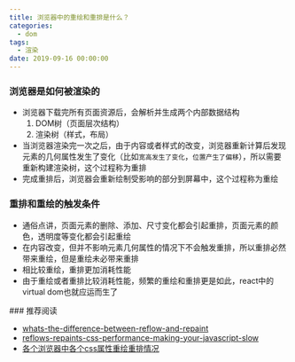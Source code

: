 ```yaml
---
title: 浏览器中的重绘和重排是什么？
categories:
  - dom
tags:
  - 渲染
date: 2019-09-16 00:00:00
---
```


### 浏览器是如何被渲染的

- 浏览器下载完所有页面资源后，会解析并生成两个内部数据结构
    1. DOM树（页面层次结构）
    2. 渲染树（样式，布局）
- 当浏览器渲染完一次之后，由于内容或者样式的改变，浏览器重新计算后发现元素的几何属性发生了变化（比如`宽高发生了变化`，`位置产生了偏移`），所以需要重新构建渲染树，这个过程称为重排
- 完成重排后，浏览器会重新绘制受影响的部分到屏幕中，这个过程称为重绘

### 重排和重绘的触发条件

- 通俗点讲，页面元素的删除、添加、尺寸变化都会引起重排，页面元素的颜色，透明度等变化都会引起重绘
- 在内容改变，但并不影响元素几何属性的情况下不会触发重排，所以重排必然带来重绘，但是重绘未必带来重排
- 相比较重绘，重排更加消耗性能
- 由于重绘或者重排比较消耗性能，频繁的重绘和重排更是如此，react中的virtual dom也就应运而生了

### 推荐阅读
- [whats-the-difference-between-reflow-and-repaint](https://stackoverflow.com/questions/2549296/whats-the-difference-between-reflow-and-repaint)
- [reflows-repaints-css-performance-making-your-javascript-slow](http://www.stubbornella.org/content/2009/03/27/reflows-repaints-css-performance-making-your-javascript-slow/)
- [各个浏览器中各个css属性重绘重排情况](https://csstriggers.com/)